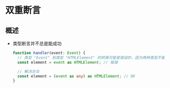 # 双重断言

## 概述

*   类型断言并不总是能成功

    ```typescript
    function handler(event: Event) {
      // 类型 "Event" 到类型 "HTMLElement" 的转换可能是错误的，因为两种类型不能充分重叠
      const element = event as HTMLElement; // 报错

      // 解决办法
      const element = (event as any) as HTMLElement; // OK
    }
    ```
